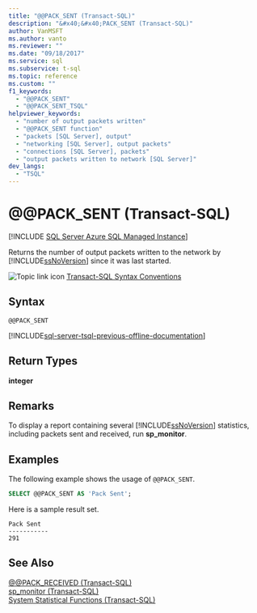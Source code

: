 ```yaml
---
title: "@@PACK_SENT (Transact-SQL)"
description: "&#x40;&#x40;PACK_SENT (Transact-SQL)"
author: VanMSFT
ms.author: vanto
ms.reviewer: ""
ms.date: "09/18/2017"
ms.service: sql
ms.subservice: t-sql
ms.topic: reference
ms.custom: ""
f1_keywords:
  - "@@PACK_SENT"
  - "@@PACK_SENT_TSQL"
helpviewer_keywords:
  - "number of output packets written"
  - "@@PACK_SENT function"
  - "packets [SQL Server], output"
  - "networking [SQL Server], output packets"
  - "connections [SQL Server], packets"
  - "output packets written to network [SQL Server]"
dev_langs:
  - "TSQL"
---
```

# &#x40;&#x40;PACK_SENT (Transact-SQL)
[!INCLUDE [SQL Server Azure SQL Managed Instance](../../includes/applies-to-version/sql-asdbmi.md)]

  Returns the number of output packets written to the network by [!INCLUDE[ssNoVersion](../../includes/ssnoversion-md.md)] since it was last started.  
  
 ![Topic link icon](../../database-engine/configure-windows/media/topic-link.gif "Topic link icon") [Transact-SQL Syntax Conventions](../../t-sql/language-elements/transact-sql-syntax-conventions-transact-sql.md)  
  
## Syntax  
  
```syntaxsql
@@PACK_SENT  
```  
  
[!INCLUDE[sql-server-tsql-previous-offline-documentation](../../includes/sql-server-tsql-previous-offline-documentation.md)]

## Return Types
 **integer**  
  
## Remarks  
 To display a report containing several [!INCLUDE[ssNoVersion](../../includes/ssnoversion-md.md)] statistics, including packets sent and received, run **sp_monitor**.  
  
## Examples  
 The following example shows the usage of `@@PACK_SENT`.  
  
```sql
SELECT @@PACK_SENT AS 'Pack Sent';  
```  
  
 Here is a sample result set.  
  
```  
Pack Sent  
-----------  
291  
```  
  
## See Also  
 [@@PACK_RECEIVED &#40;Transact-SQL&#41;](../../t-sql/functions/pack-received-transact-sql.md)   
 [sp_monitor &#40;Transact-SQL&#41;](../../relational-databases/system-stored-procedures/sp-monitor-transact-sql.md)   
 [System Statistical Functions &#40;Transact-SQL&#41;](../../t-sql/functions/system-statistical-functions-transact-sql.md)  
  
  
